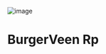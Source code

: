 ![image](https://user-images.githubusercontent.com/127240228/223518843-a514380a-66b0-4900-9a3c-83e0d26a1332.png)

 # BurgerVeen Rp 
